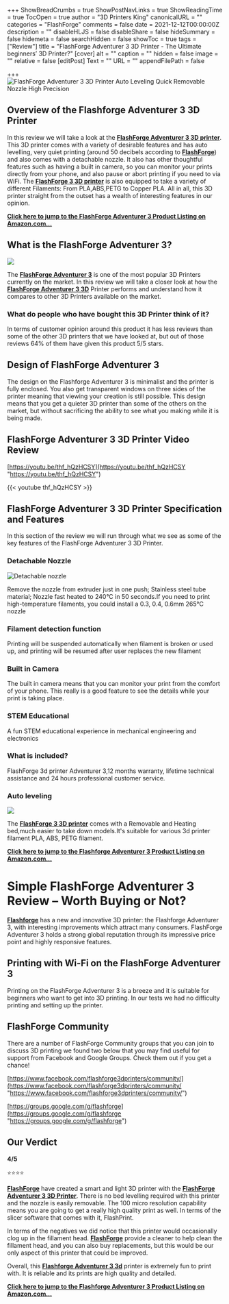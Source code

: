+++
ShowBreadCrumbs = true
ShowPostNavLinks = true
ShowReadingTime = true
TocOpen = true
author = "3D Printers King"
canonicalURL = ""
categories = "FlashForge"
comments = false
date = 2021-12-12T00:00:00Z
description = ""
disableHLJS = false
disableShare = false
hideSummary = false
hidemeta = false
searchHidden = false
showToc = true
tags = ["Review"]
title = "FlashForge Adventurer 3 3D Printer - The Ultimate beginners’ 3D Printer?"
[cover]
alt = ""
caption = ""
hidden = false
image = ""
relative = false
[editPost]
Text = ""
URL = ""
appendFilePath = false

+++
![FlashForge Adventurer 3 3D Printer Auto Leveling Quick Removable Nozzle High Precision](https://images-na.ssl-images-amazon.com/images/I/616t5icIdJS._AC_UL604_SR604,400_.jpg)

## **Overview of the Flashforge Adventurer 3 3D Printer**

In this review we will take a look at the [**FlashForge Adventurer 3 3D printer**](#).  This 3D printer comes with a variety of desirable features and has auto levelling, very quiet printing (around 50 decibels according to [**FlashForge**](#)) and also comes with a detachable nozzle.  It also has other thoughtful features such as having a built in camera, so you can monitor your prints directly from your phone, and also pause or abort printing if you need to via WiFi.  The [**FlashForge 3 3D printer**](#) is also equipped to take a variety of different Filaments: From PLA,ABS,PETG to Copper PLA.  All in all, this 3D printer straight from the outset has a wealth of interesting features in our opinion.

[**Click here to jump to the FlashForge Adventurer 3 Product  Listing on Amazon.com…**](#)

## What is the FlashForge Adventurer 3?

![](/uploads/892bbc17-f955-4286-b523-fbe4cba98b5e.jpeg)

The [**FlashForge Adventurer 3**](#) is one of the most popular 3D Printers currently on the market. In this review we will take a closer look at how the [**FlashForge Adventurer 3 3D**](#) Printer performs and understand how it compares to other 3D Printers available on the market.

### What do people who have bought this 3D Printer think of it?

In terms of customer opinion around this product it has less reviews than some of the other 3D printers that we have looked at, but out of those reviews 64% of them have given this product 5/5 stars.

## Design of FlashForge Adventurer 3

The design on the Flashforge Adventurer 3 is minimalist and the printer is fully enclosed.  You also get transparent windows on three sides of the printer meaning that viewing your creation is still possible.  This design means  that you get a quieter 3D printer than some of the others on the market, but without sacrificing the ability to see what you making while it is being made.

## FlashForge Adventurer 3 3D Printer Video Review

[https://youtu.be/thf_hQzHCSY](https://youtu.be/thf_hQzHCSY "https://youtu.be/thf_hQzHCSY")

{{< youtube thf_hQzHCSY >}}

## FlashForge Adventurer 3 3D Printer Specification and Features

In this section of the review we will run through what we see as some of the key features of the FlashForge Adventurer 3 3D Printer.

### **Detachable Nozzle**

![Detachable nozzle](/uploads/668fd4ad-cae8-4b6c-9251-6b48769d3a7a.jpeg "Detachable nozzle")

Remove the nozzle from extruder just in one push; Stainless steel tube material; Nozzle fast heated to 240°C in 50 seconds.If you need to print high-temperature filaments, you could install a 0.3, 0.4, 0.6mm 265℃ nozzle

### **Filament detection function**

Printing will be suspended automatically when filament is broken or used up, and printing will be resumed after user replaces the new filament

### **Built in Camera**

The built in camera means that you can monitor your print from the comfort of your phone.  This really is a good feature to see the details while your print is taking place.

### **STEM Educational**

A fun STEM educational experience in mechanical engineering and electronics

### **What is included?**

FlashForge 3d printer Adventurer 3,12 months warranty, lifetime technical assistance and 24 hours professional customer service.

### **Auto leveling**

![](/uploads/52a75e57-983b-4cbb-b2a3-2fc4f2ff66e4.jpeg)

The [**FlashForge 3 3D printer**](https://www.amazon.com/gp/product/B07ZR467YR/ref=as_li_tl?ie=UTF8&tag=3dprintersking-20&camp=1789&creative=9325&linkCode=as2&creativeASIN=B07ZR467YR&linkId=190486acb5945ac0cd47fdbcf9f2e537) comes with a Removable and Heating bed,much easier to take down models.It's suitable for various 3d printer filament PLA, ABS, PETG filament.

[**Click here to jump to the Flashforge Adventurer 3 Product Listing on Amazon.com…**](https://www.amazon.com/gp/product/B07ZR467YR/ref=as_li_tl?ie=UTF8&tag=3dprintersking-20&camp=1789&creative=9325&linkCode=as2&creativeASIN=B07ZR467YR&linkId=190486acb5945ac0cd47fdbcf9f2e537)

# Simple FlashForge Adventurer 3 Review – Worth Buying or Not?

[**Flashforge**](#) has a new and innovative 3D printer: the Flashforge Adventurer 3, with interesting improvements which attract many consumers. FlashForge Adventurer 3 holds a strong global reputation through its impressive price point and highly responsive features. 

## Printing with Wi-Fi on the FlashForge Adventurer 3

Printing on the FlashForge Adventurer 3 is a breeze and it is suitable for beginners who want to get into 3D printing.  In our tests we had no difficulty printing and setting up the printer.

## FlashForge Community

There are a number of FlashForge Community groups that you can join to discuss 3D printing we found two below that you may find useful for support from Facebook and Google Groups.  Check them out if you get a chance!

[https://www.facebook.com/flashforge3dprinters/community/](https://www.facebook.com/flashforge3dprinters/community/ "https://www.facebook.com/flashforge3dprinters/community/")

[https://groups.google.com/g/flashforge](https://groups.google.com/g/flashforge "https://groups.google.com/g/flashforge")

## **Our Verdict**

**4/5**

⭐⭐⭐⭐

[**FlashForge**](#) have created a smart and light 3D printer with the [**FlashForge Adventurer 3 3D Printer**](#).  There is no bed levelling required with this printer and the nozzle is easily removable.  The 100 micro resolution capability means you are going to get a really high quality print as well.  In terms of the slicer software that comes with it, FlashPrint.

In terms of the negatives we did notice that this printer would occasionally clog up in the fillament head.  [**FlashForge**](#) provide a cleaner to help clean the fillament head, and you can also buy replacements, but this would be our only aspect of this printer that could be improved.

Overall, this [**Flashforge Adventurer 3 3d**](#) printer is extremely fun to print with. It is reliable and its prints are high quality and detailed. 

[**Click here to jump to the Flashforge Adventurer 3 Product  Listing on Amazon.com…**](#)